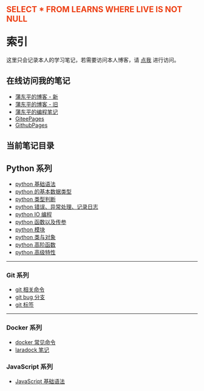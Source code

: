 <div style="height: 36px; display: flex; justify-content: center; align-items: center;">
    <h2 style="color: #ed4014;">SELECT * FROM LEARNS WHERE LIVE IS NOT NULL</h2>
</div>

# 索引

这里只会记录本人的学习笔记，若需要访问本人博客，请 [点我](https://www.pudongping.com) 进行访问。

## 在线访问我的笔记
- [蒲东平的博客 - 新](https://www.pudongping.com)
- [蒲东平的博客 - 旧](https://blog.pudongping.com)
- [蒲东平的编程笔记](https://pudongping.github.io/notes)
- [GiteePages](https://pudongping.gitee.io/notes)
- [GithubPages](https://pudongping.github.io/notes)

## 当前笔记目录

## Python 系列

- [python 基础语法](doc/python-notes/basic-grammar.md)
- [python 的基本数据类型](doc/python-notes/data-type.md)
- [python 类型判断](doc/python-notes/type.md)
- [python 错误、异常处理、记录日志](doc/python-notes/handle-err.md)
- [python IO 编程](doc/python-notes/io.md)
- [python 函数以及传参](doc/python-notes/func.md)
- [python 模块](doc/python-notes/module.md)
- [python 类与对象](doc/python-notes/class.md)
- [python 高阶函数](doc/python-notes/high-func.md)
- [python 高级特性](doc/python-notes/high-features.md)

---

### Git 系列

- [git 相关命令](doc/git-notes/command.md)
- [git bug 分支](doc/git-notes/branch-bug.md)
- [git 标签](doc/git-notes/tags.md)

---

### Docker 系列

- [docker 常见命令](doc/docker-notes/command.md)
- [laradock 笔记](doc/docker-notes/about-laradock.md)

### JavaScript 系列

- [JavaScript 基础语法](doc/javascript-notes/basic-grammar.md)
